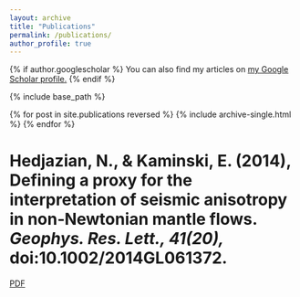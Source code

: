 ```yaml
---
layout: archive
title: "Publications"
permalink: /publications/
author_profile: true
---
```


{% if author.googlescholar %}
  You can also find my articles on <u><a href="{{author.googlescholar}}">my Google Scholar profile</a>.</u>
{% endif %}

{% include base_path %}

{% for post in site.publications reversed %}
  {% include archive-single.html %}
{% endfor %}

# Hedjazian, N., & Kaminski, E. (2014), Defining a proxy for the interpretation of seismic anisotropy in non‐Newtonian mantle flows. <i>Geophys. Res. Lett., 41(20),</i> doi:10.1002/2014GL061372.


[PDF](https://agupubs.onlinelibrary.wiley.com/doi/pdf/10.1002/2014GL061372)
